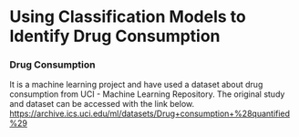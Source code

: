 # Using Classification Models to Identify Drug Consumption

### Drug Consumption

It is a machine learning project and have used a dataset about drug consumption from UCI - Machine Learning Repository. The original study and dataset can be accessed with the link below.
https://archive.ics.uci.edu/ml/datasets/Drug+consumption+%28quantified%29

